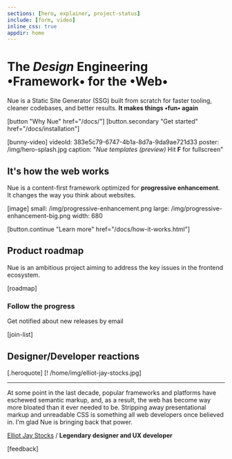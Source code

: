 ```yaml
---
sections: [hero, explainer, project-status]
include: [form, video]
inline_css: true
appdir: home
---
```



# The *Design* **Engineering** •Framework• for the •Web•
Nue is a Static Site Generator (SSG) built from scratch for faster tooling, cleaner codebases, and better results. **It makes things •fun• again**

[button "Why Nue" href="/docs/"]
[button.secondary "Get started" href="/docs/installation"]

[bunny-video]
  videoId: 383e5c79-6747-4b1a-8d7a-9da9ae721d33
  poster: /img/hero-splash.jpg
  caption: "*Nue templates (preview)* Hit **F** for fullscreen"



## It's how the web works
Nue is a content-first framework optimized for **progressive enhancement**. It changes the way you think about websites.


[image]
  small: /img/progressive-enhancement.png
  large: /img/progressive-enhancement-big.png
  width: 680

[button.continue "Learn more" href="/docs/how-it-works.html"]


## Product roadmap
Nue is an ambitious project aiming to address the key issues in the frontend ecosystem.

[roadmap]


### Follow the progress
Get notified about new releases by email

[join-list]



## Designer/Developer reactions

[.heroquote]
  [! /home/img/elliot-jay-stocks.jpg]

  ---
  At some point in the last decade, popular frameworks and platforms have eschewed semantic markup, and, as a result, the web has become way more bloated than it ever needed to be. Stripping away presentational markup and unreadable CSS is something all web developers once believed in. I'm glad Nue is bringing back that power.

  [Elliot Jay Stocks](//elliotjaystocks.com/) /
  **Legendary designer and UX developer**


[feedback]

